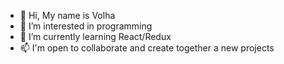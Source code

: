 - 👋 Hi, My name is Volha 
- 👀 I’m interested in programming
- 🌱 I’m currently learning React/Redux
- 📫 I'm open to collaborate and create together a new projects



